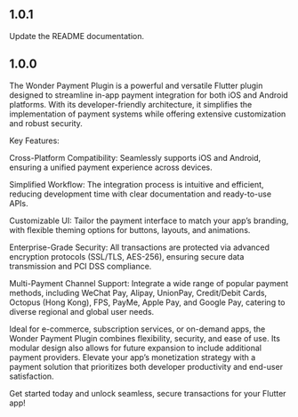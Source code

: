 ## 1.0.1
Update the README documentation.

## 1.0.0

The Wonder Payment Plugin is a powerful and versatile Flutter plugin designed to streamline in-app payment integration for both iOS and Android platforms. With its developer-friendly architecture, it simplifies the implementation of payment systems while offering extensive customization and robust security.

Key Features:

Cross-Platform Compatibility: Seamlessly supports iOS and Android, ensuring a unified payment experience across devices.

Simplified Workflow: The integration process is intuitive and efficient, reducing development time with clear documentation and ready-to-use APIs.

Customizable UI: Tailor the payment interface to match your app’s branding, with flexible theming options for buttons, layouts, and animations.

Enterprise-Grade Security: All transactions are protected via advanced encryption protocols (SSL/TLS, AES-256), ensuring secure data transmission and PCI DSS compliance.

Multi-Payment Channel Support: Integrate a wide range of popular payment methods, including WeChat Pay, Alipay, UnionPay, Credit/Debit Cards, Octopus (Hong Kong), FPS, PayMe, Apple Pay, and Google Pay, catering to diverse regional and global user needs.

Ideal for e-commerce, subscription services, or on-demand apps, the Wonder Payment Plugin combines flexibility, security, and ease of use. Its modular design also allows for future expansion to include additional payment providers. Elevate your app’s monetization strategy with a payment solution that prioritizes both developer productivity and end-user satisfaction.

Get started today and unlock seamless, secure transactions for your Flutter app!
